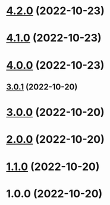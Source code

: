 # [4.2.0](https://github.com/hycord/logger/compare/v4.1.0...v4.2.0) (2022-10-23)



# [4.1.0](https://github.com/hycord/logger/compare/v4.0.0...v4.1.0) (2022-10-23)



# [4.0.0](https://github.com/hycord/logger/compare/v3.0.1...v4.0.0) (2022-10-23)



## [3.0.1](https://github.com/hycord/logger/compare/v3.0.0...v3.0.1) (2022-10-20)



# [3.0.0](https://github.com/hycord/logger/compare/v2.0.0...v3.0.0) (2022-10-20)



# [2.0.0](https://github.com/hycord/logger/compare/v1.1.0...v2.0.0) (2022-10-20)



# [1.1.0](https://github.com/hycord/logger/compare/v1.0.0...v1.1.0) (2022-10-20)



# 1.0.0 (2022-10-20)



